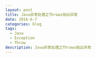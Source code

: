 ```yaml
---
layout: post
title: Java异常处理之Throws抛出异常
date: 2016-6-7
categories: blog
tags:
  - Java
  - Exception
  - Throw
description: Java异常处理之Throws抛出异常
---
```

